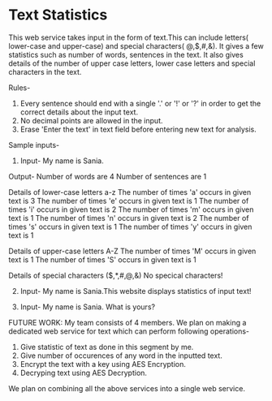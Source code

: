 Text Statistics
===========

This web service takes input in the form of text.This can include letters( lower-case and upper-case) and special characters( @,$,#,&). It gives a few statistics such as number of words, sentences in the text. It also gives details of the number of upper case letters, lower case letters and special characters in the text.

Rules-
1. Every sentence should end with a single '.' or '!' or '?' in order to get the correct details about the input text.
2. No decimal points are allowed in the input.
3. Erase 'Enter the text' in text field before entering new text for analysis.

Sample inputs-
1. Input- 
My name is Sania.

Output- 
Number of words are 4
Number of sentences are 1

Details of lower-case letters a-z
The number of times 'a' occurs in given text is 3
The number of times 'e' occurs in given text is 1
The number of times 'i' occurs in given text is 2
The number of times 'm' occurs in given text is 1
The number of times 'n' occurs in given text is 2
The number of times 's' occurs in given text is 1
The number of times 'y' occurs in given text is 1

Details of upper-case letters A-Z
The number of times 'M' occurs in given text is 1
The number of times 'S' occurs in given text is 1

Details of special characters ($,*,#,@,&)
No specical characters!


2. Input-
My name is Sania.This website displays statistics of input text!

3. Input- 
My name is Sania.
What is yours?


FUTURE WORK:
My team consists of 4 members. We plan on making a dedicated web service for text which can perform following operations-
1. Give statistic of text as done in this segment by me.
2. Give number of occurences of any word in the inputted text.
3. Encrypt the text with a key using AES Encryption.
4. Decryping text using AES Decryption.

We plan on combining all the above services into a single web service.


